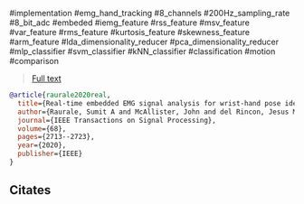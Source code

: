#implementation
#emg_hand_tracking
#8_channels
#200Hz_sampling_rate
#8_bit_adc
#embeded
#iemg_feature #rss_feature #msv_feature #var_feature #rms_feature #kurtosis_feature #skewness_feature #arm_feature
#lda_dimensionality_reducer #pca_dimensionality_reducer 
#mlp_classifier #svm_classifier #kNN_classifier
#classification
#motion
#comparison 

> [Full text](https://www.researchgate.net/publication/340484299_Real-Time_Embedded_EMG_Signal_Analysis_for_Wrist-Hand_Pose_Identification)

```bibtex
@article{raurale2020real,
  title={Real-time embedded EMG signal analysis for wrist-hand pose identification},
  author={Raurale, Sumit A and McAllister, John and del Rincon, Jesus Martinez},
  journal={IEEE Transactions on Signal Processing},
  volume={68},
  pages={2713--2723},
  year={2020},
  publisher={IEEE}
}
```

Citates
- 